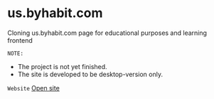 # us.byhabit.com
Cloning us.byhabit.com page for educational purposes and learning frontend

`NOTE:` 
- The project is not yet finished.
- The site is developed to be desktop-version only.

`Website`
[Open site](https://radanovicnikola93.github.io/us.byhabit.com/)